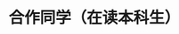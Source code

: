 ---
layout: profiles
permalink: /people_ug_present/
title: 合作同学（在读本科生）
description: 我不是在最好的时光遇见了你们，而是遇见了你们，我才有了这段最好的时光
nav: false
nav_order: 6

profiles:
  # if you want to include more than one profile, just replicate the following block
  # and create one content file for each profile inside _pages/
  - align: right
    image: people_pics/liufengrui.jpg
    content: people/liufengrui.md
    image_circular: false # crops the image to make it circular
    more_info: >
      <p>软工2103</p>
      <p>大创项目负责人</p>
---